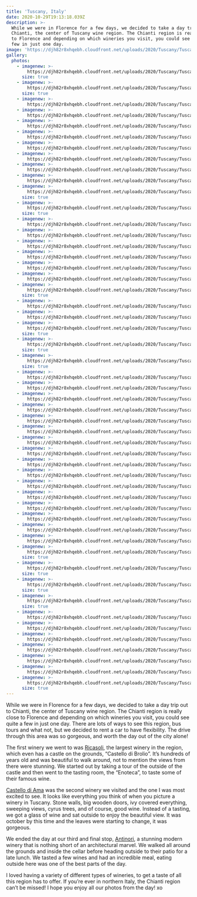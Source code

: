 ```yaml
---
title: 'Tuscany, Italy'
date: 2020-10-29T19:13:18.039Z
description: >-
  While we were in Florence for a few days, we decided to take a day trip out to
  Chianti, the center of Tuscany wine region. The Chianti region is really close
  to Florence and depending on which wineries you visit, you could see quite a
  few in just one day.
image: 'https://djh82r8xhqebh.cloudfront.net/uploads/2020/Tuscany/Tuscany_Blog-1.jpg'
gallery:
  photos:
    - imagenew: >-
        https://djh82r8xhqebh.cloudfront.net/uploads/2020/Tuscany/Tuscany_Blog-1.jpg
      size: true
    - imagenew: >-
        https://djh82r8xhqebh.cloudfront.net/uploads/2020/Tuscany/Tuscany_Blog-2.jpg
      size: true
    - imagenew: >-
        https://djh82r8xhqebh.cloudfront.net/uploads/2020/Tuscany/Tuscany_Blog-3.jpg
    - imagenew: >-
        https://djh82r8xhqebh.cloudfront.net/uploads/2020/Tuscany/Tuscany_Blog-4.jpg
    - imagenew: >-
        https://djh82r8xhqebh.cloudfront.net/uploads/2020/Tuscany/Tuscany_Blog-5.jpg
    - imagenew: >-
        https://djh82r8xhqebh.cloudfront.net/uploads/2020/Tuscany/Tuscany_Blog-6.jpg
    - imagenew: >-
        https://djh82r8xhqebh.cloudfront.net/uploads/2020/Tuscany/Tuscany_Blog-7.jpg
    - imagenew: >-
        https://djh82r8xhqebh.cloudfront.net/uploads/2020/Tuscany/Tuscany_Blog-8.jpg
    - imagenew: >-
        https://djh82r8xhqebh.cloudfront.net/uploads/2020/Tuscany/Tuscany_Blog-9.jpg
    - imagenew: >-
        https://djh82r8xhqebh.cloudfront.net/uploads/2020/Tuscany/Tuscany_Blog-10.jpg
    - imagenew: >-
        https://djh82r8xhqebh.cloudfront.net/uploads/2020/Tuscany/Tuscany_Blog-11.jpg
      size: true
    - imagenew: >-
        https://djh82r8xhqebh.cloudfront.net/uploads/2020/Tuscany/Tuscany_Blog-12.jpg
      size: true
    - imagenew: >-
        https://djh82r8xhqebh.cloudfront.net/uploads/2020/Tuscany/Tuscany_Blog-13.jpg
    - imagenew: >-
        https://djh82r8xhqebh.cloudfront.net/uploads/2020/Tuscany/Tuscany_Blog-14.jpg
    - imagenew: >-
        https://djh82r8xhqebh.cloudfront.net/uploads/2020/Tuscany/Tuscany_Blog-15.jpg
    - imagenew: >-
        https://djh82r8xhqebh.cloudfront.net/uploads/2020/Tuscany/Tuscany_Blog-16.jpg
    - imagenew: >-
        https://djh82r8xhqebh.cloudfront.net/uploads/2020/Tuscany/Tuscany_Blog-17.jpg
    - imagenew: >-
        https://djh82r8xhqebh.cloudfront.net/uploads/2020/Tuscany/Tuscany_Blog-18.jpg
    - imagenew: >-
        https://djh82r8xhqebh.cloudfront.net/uploads/2020/Tuscany/Tuscany_Blog-19.jpg
      size: true
    - imagenew: >-
        https://djh82r8xhqebh.cloudfront.net/uploads/2020/Tuscany/Tuscany_Blog-20.jpg
    - imagenew: >-
        https://djh82r8xhqebh.cloudfront.net/uploads/2020/Tuscany/Tuscany_Blog-21.jpg
    - imagenew: >-
        https://djh82r8xhqebh.cloudfront.net/uploads/2020/Tuscany/Tuscany_Blog-22.jpg
      size: true
    - imagenew: >-
        https://djh82r8xhqebh.cloudfront.net/uploads/2020/Tuscany/Tuscany_Blog-23.jpg
      size: true
    - imagenew: >-
        https://djh82r8xhqebh.cloudfront.net/uploads/2020/Tuscany/Tuscany_Blog-24.jpg
      size: true
    - imagenew: >-
        https://djh82r8xhqebh.cloudfront.net/uploads/2020/Tuscany/Tuscany_Blog-25.jpg
    - imagenew: >-
        https://djh82r8xhqebh.cloudfront.net/uploads/2020/Tuscany/Tuscany_Blog-26.jpg
    - imagenew: >-
        https://djh82r8xhqebh.cloudfront.net/uploads/2020/Tuscany/Tuscany_Blog-27.jpg
    - imagenew: >-
        https://djh82r8xhqebh.cloudfront.net/uploads/2020/Tuscany/Tuscany_Blog-28.jpg
    - imagenew: >-
        https://djh82r8xhqebh.cloudfront.net/uploads/2020/Tuscany/Tuscany_Blog-29.jpg
    - imagenew: >-
        https://djh82r8xhqebh.cloudfront.net/uploads/2020/Tuscany/Tuscany_Blog-30.jpg
    - imagenew: >-
        https://djh82r8xhqebh.cloudfront.net/uploads/2020/Tuscany/Tuscany_Blog-31.jpg
    - imagenew: >-
        https://djh82r8xhqebh.cloudfront.net/uploads/2020/Tuscany/Tuscany_Blog-32.jpg
    - imagenew: >-
        https://djh82r8xhqebh.cloudfront.net/uploads/2020/Tuscany/Tuscany_Blog-33.jpg
    - imagenew: >-
        https://djh82r8xhqebh.cloudfront.net/uploads/2020/Tuscany/Tuscany_Blog-34.jpg
    - imagenew: >-
        https://djh82r8xhqebh.cloudfront.net/uploads/2020/Tuscany/Tuscany_Blog-35.jpg
    - imagenew: >-
        https://djh82r8xhqebh.cloudfront.net/uploads/2020/Tuscany/Tuscany_Blog-36.jpg
    - imagenew: >-
        https://djh82r8xhqebh.cloudfront.net/uploads/2020/Tuscany/Tuscany_Blog-37.jpg
    - imagenew: >-
        https://djh82r8xhqebh.cloudfront.net/uploads/2020/Tuscany/Tuscany_Blog-38.jpg
    - imagenew: >-
        https://djh82r8xhqebh.cloudfront.net/uploads/2020/Tuscany/Tuscany_Blog-39.jpg
    - imagenew: >-
        https://djh82r8xhqebh.cloudfront.net/uploads/2020/Tuscany/Tuscany_Blog-40.jpg
    - imagenew: >-
        https://djh82r8xhqebh.cloudfront.net/uploads/2020/Tuscany/Tuscany_Blog-41.jpg
      size: true
    - imagenew: >-
        https://djh82r8xhqebh.cloudfront.net/uploads/2020/Tuscany/Tuscany_Blog-42.jpg
      size: true
    - imagenew: >-
        https://djh82r8xhqebh.cloudfront.net/uploads/2020/Tuscany/Tuscany_Blog-43.jpg
      size: true
    - imagenew: >-
        https://djh82r8xhqebh.cloudfront.net/uploads/2020/Tuscany/Tuscany_Blog-44.jpg
      size: true
    - imagenew: >-
        https://djh82r8xhqebh.cloudfront.net/uploads/2020/Tuscany/Tuscany_Blog-45.jpg
    - imagenew: >-
        https://djh82r8xhqebh.cloudfront.net/uploads/2020/Tuscany/Tuscany_Blog-46.jpg
    - imagenew: >-
        https://djh82r8xhqebh.cloudfront.net/uploads/2020/Tuscany/Tuscany_Blog-47.jpg
    - imagenew: >-
        https://djh82r8xhqebh.cloudfront.net/uploads/2020/Tuscany/Tuscany_Blog-48.jpg
    - imagenew: >-
        https://djh82r8xhqebh.cloudfront.net/uploads/2020/Tuscany/Tuscany_Blog-49.jpg
    - imagenew: >-
        https://djh82r8xhqebh.cloudfront.net/uploads/2020/Tuscany/Tuscany_Blog-50.jpg
    - imagenew: >-
        https://djh82r8xhqebh.cloudfront.net/uploads/2020/Tuscany/Tuscany_Blog-51.jpg
      size: true
---
```

While we were in Florence for a few days, we decided to take a day trip out to Chianti, the center of Tuscany wine region. The Chianti region is really close to Florence and depending on which wineries you visit, you could see quite a few in just one day. There are lots of ways to see this region, bus tours and what not, but we decided to rent a car to have flexibility. The drive through this area was so gorgeous, and worth the day out of the city alone!

The first winery we went to was [Ricasoli](https://ricasoli.com/), the largest winery in the region, which even has a castle on the grounds, “Castello di Brolio”. It’s hundreds of years old and was beautiful to walk around, not to mention the views from there were stunning. We started out by taking a tour of the outside of the castle and then went to the tasting room, the “Enoteca”, to taste some of their famous wine.

[Castello di Ama](https://www.castellodiama.com/en/) was the second winery we visited and the one I was most excited to see. It looks like everything you think of when you picture a winery in Tuscany. Stone walls, big wooden doors, ivy covered everything, sweeping views, cyrus trees, and of course, good wine. Instead of a tasting, we got a glass of wine and sat outside to enjoy the beautiful view. It was october by this time and the leaves were starting to change, it was gorgeous. 

We ended the day at our third and final stop, [Antinori](https://www.antinori.it/it/tenuta/tenute-antinori/antinori-nel-chianti-classico/), a stunning modern winery that is nothing short of an architectural marvel. We walked all around the grounds and inside the cellar before heading outside to their patio for a late lunch. We tasted a few wines and had an incredible meal, eating outside here was one of the best parts of the day. 

I loved having a variety of different types of wineries, to get a taste of all this region has to offer. If you’re ever in northern Italy, the Chianti region can’t be missed! I hope you enjoy all our photos from the day! xo

